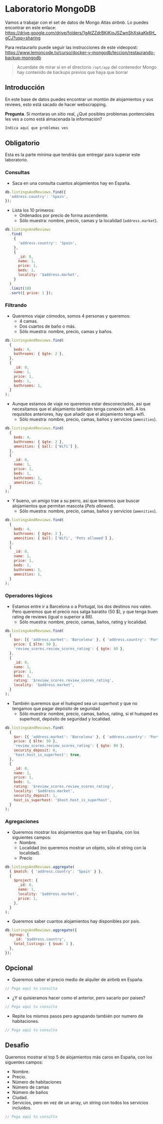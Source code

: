 # Laboratorio MongoDB

Vamos a trabajar con el set de datos de Mongo Atlas _airbnb_. Lo puedes encontrar en este enlace: https://drive.google.com/drive/folders/1gAtZZdrBKiKioJSZwnShXskaKk6H_gCJ?usp=sharing

Para restaurarlo puede seguir las instrucciones de este videopost:
https://www.lemoncode.tv/curso/docker-y-mongodb/leccion/restaurando-backup-mongodb

> Acuerdate de mirar si en el directorio `/opt/app` del contenedor Mongo hay contenido de backups previos que haya que borrar

## Introducción

En este base de datos puedes encontrar un montón de alojamientos y sus reviews, esto está sacado de hacer webscrapping.

**Pregunta**. Si montaras un sitio real, ¿Qué posibles problemas pontenciales les ves a como está almacenada la información?

```md
Indica aquí que problemas ves
```

## Obligatorio

Esta es la parte mínima que tendrás que entregar para superar este laboratorio.

### Consultas

- Saca en una consulta cuantos alojamientos hay en España.

```js
db.listingsAndReviews.find({
  'address.country': 'Spain',
});
```

- Lista los 10 primeros:
  - Ordenados por precio de forma ascendente.
  - Sólo muestra: nombre, precio, camas y la localidad (`address.market`).

```js
db.listingsAndReviews
  .find(
    {
      'address.country': 'Spain',
    },
    {
      _id: 0,
      name: 1,
      price: 1,
      beds: 1,
      locality: '$address.market',
    }
  )
  .limit(10)
  .sort({ price: 1 });
```

### Filtrando

- Queremos viajar cómodos, somos 4 personas y queremos:
  - 4 camas.
  - Dos cuartos de baño o más.
  - Sólo muestra: nombre, precio, camas y baños.

```js
db.listingsAndReviews.find(
  {
    beds: 4,
    bathrooms: { $gte: 2 },
  },
  {
    _id: 0,
    name: 1,
    price: 1,
    beds: 1,
    bathrooms: 1,
  }
);
```

- Aunque estamos de viaje no queremos estar desconectados, así que necesitamos que el alojamiento también tenga conexión wifi. A los requisitos anteriores, hay que añadir que el alojamiento tenga wifi.
  - Sólo muestra: nombre, precio, camas, baños y servicios (`amenities`).

```js
db.listingsAndReviews.find(
  {
    beds: 4,
    bathrooms: { $gte: 2 },
    amenities: { $all: ['Wifi'] },
  },
  {
    _id: 0,
    name: 1,
    price: 1,
    beds: 1,
    bathrooms: 1,
    amenities: 1,
  }
);
```

- Y bueno, un amigo trae a su perro, así que tenemos que buscar alojamientos que permitan mascota (_Pets allowed_).
  - Sólo muestra: nombre, precio, camas, baños y servicios (`amenities`).

```js
db.listingsAndReviews.find(
  {
    beds: 4,
    bathrooms: { $gte: 2 },
    amenities: { $all: ['Wifi', 'Pets allowed'] },
  },
  {
    _id: 0,
    name: 1,
    price: 1,
    beds: 1,
    bathrooms: 1,
    amenities: 1,
  }
);
```

### Operadores lógicos

- Estamos entre ir a Barcelona o a Portugal, los dos destinos nos valen. Pero queremos que el precio nos salga baratito (50 $), y que tenga buen rating de reviews (igual o superior a 88).
  - Sólo muestra: nombre, precio, camas, baños, rating y localidad.

```js
db.listingsAndReviews.find(
  {
    $or: [{ 'address.market': 'Barcelona' }, { 'address.country': 'Portugal' }],
    price: { $lte: 50 },
    'review_scores.review_scores_rating': { $gte: 88 },
  },
  {
    _id: 0,
    name: 1,
    price: 1,
    beds: 1,
    rating: '$review_scores.review_scores_rating',
    locality: '$address.market',
  }
);
```

- También queremos que el huésped sea un superhost y que no tengamos que pagar depósito de seguridad
  - Sólo muestra: nombre, precio, camas, baños, rating, si el huésped es superhost, depósito de seguridad y localidad.

```js
db.listingsAndReviews.find(
  {
    $or: [{ 'address.market': 'Barcelona' }, { 'address.country': 'Portugal' }],
    price: { $lte: 50 },
    'review_scores.review_scores_rating': { $gte: 88 },
    security_deposit: 0,
    'host.host_is_superhost': true,
  },
  {
    _id: 0,
    name: 1,
    price: 1,
    beds: 1,
    rating: '$review_scores.review_scores_rating',
    locality: '$address.market',
    security_deposit: 1,
    host_is_superhost: '$host.host_is_superhost',
  }
);
```

### Agregaciones

- Queremos mostrar los alojamientos que hay en España, con los siguientes campos:
  - Nombre.
  - Localidad (no queremos mostrar un objeto, sólo el string con la localidad).
  - Precio

```js
db.listingsAndReviews.aggregate(
  { $match: { 'address.country': 'Spain' } },
  {
    $project: {
      _id: 0,
      name: 1,
      locality: '$address.market',
      price: 1,
    },
  }
);
```

- Queremos saber cuantos alojamientos hay disponibles por pais.

```js
db.listingsAndReviews.aggregate({
  $group: {
    _id: '$address.country',
    total_listings: { $sum: 1 },
  },
});
```

## Opcional

- Queremos saber el precio medio de alquiler de airbnb en España.

```js
// Pega aquí tu consulta
```

- ¿Y si quisieramos hacer como el anterior, pero sacarlo por paises?

```js
// Pega aquí tu consulta
```

- Repite los mismos pasos pero agrupando también por numero de habitaciones.

```js
// Pega aquí tu consulta
```

## Desafio

Queremos mostrar el top 5 de alojamientos más caros en España, con los siguentes campos:

- Nombre.
- Precio.
- Número de habitaciones
- Número de camas
- Número de baños
- Ciudad.
- Servicios, pero en vez de un array, un string con todos los servicios incluidos.

```js
// Pega aquí tu consulta
```
